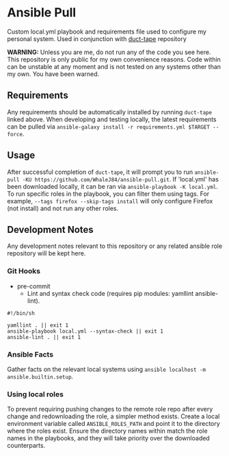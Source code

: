 # Ansible Pull

Custom local.yml playbook and requirements file used to configure my personal system. Used in conjunction with [duct-tape](https://github.com/WhaleJ84/duct-tape/) repository

**WARNING:** Unless you are me, do not run any of the code you see here. This repository is only public for my own convenience reasons. Code within can be unstable at any moment and is not tested on any systems other than my own. You have been warned.

## Requirements

Any requirements should be automatically installed by running `duct-tape` linked above.
When developing and testing locally, the latest requirements can be pulled via `ansible-galaxy install -r requirements.yml $TARGET --force`.

## Usage

After successful completion of `duct-tape`, it will prompt you to run `ansible-pull -KU https://github.com/WhaleJ84/ansible-pull.git`.
If 'local.yml' has been downloaded locally, it can be ran via `ansible-playbook -K local.yml`.
To run specific roles in the playbook, you can filter them using tags.
For example, `--tags firefox --skip-tags install` will only configure Firefox (not install) and not run any other roles.

## Development Notes

Any development notes relevant to this repository or any related ansible role repository will be kept here.

### Git Hooks

- pre-commit
	- Lint and syntax check code (requires pip modules: yamllint ansible-lint).

```shell
#!/bin/sh

yamllint . || exit 1
ansible-playbook local.yml --syntax-check || exit 1
ansible-lint . || exit 1
``` 

### Ansible Facts

Gather facts on the relevant local systems using `ansible localhost -m ansible.builtin.setup`.

### Using local roles

To prevent requiring pushing changes to the remote role repo after every change and redownloading the role, a simpler method exists.
Create a local environment variable called `ANSIBLE_ROLES_PATH` and point it to the directory where the roles exist.
Ensure the directory names within match the role names in the playbooks, and they will take priority over the downloaded counterparts.
